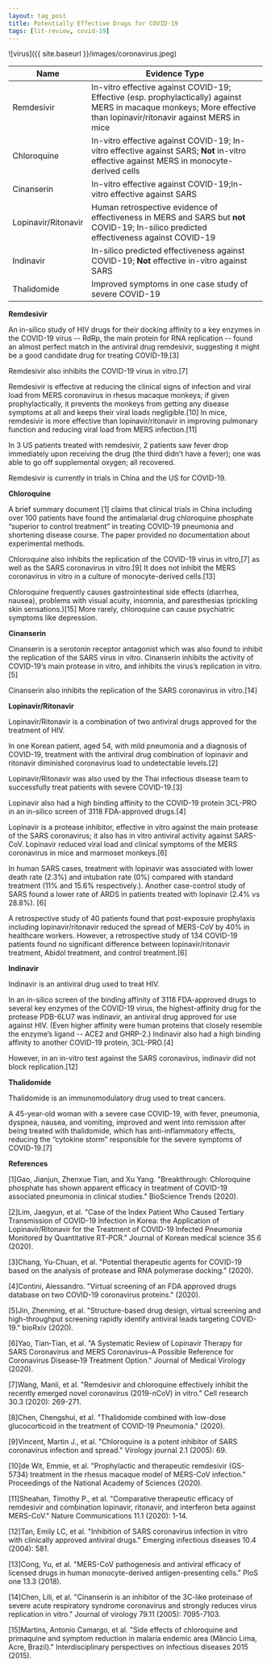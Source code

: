 ```yaml
---
layout: tag_post
title: Potentially Effective Drugs for COVID-19
tags: [lit-review, covid-19]
---
```


![virus]({{ site.baseurl }}/images/coronavirus.jpeg)



| Name | Evidence Type |
|------|---------------|
| Remdesivir | In-vitro effective against COVID-19;  Effective (esp. prophylactically) against MERS in macaque monkeys; More effective than lopinavir/ritonavir against MERS in mice |
| Chloroquine | In-vitro effective against COVID-19; In-vitro effective against SARS; **Not** in-vitro effective against MERS in monocyte-derived cells |
| Cinanserin | In-vitro effective against COVID-19;In-vitro effective against SARS |
| Lopinavir/Ritonavir | Human retrospective evidence of effectiveness in MERS and SARS but **not** COVID-19; In-silico predicted effectiveness against COVID-19 |
| Indinavir | In-silico predicted effectiveness against COVID-19;  **Not** effective in-vitro against SARS |
| Thalidomide | Improved symptoms in one case study of severe COVID-19 |




**Remdesivir**

An in-silico study of HIV drugs for their docking affinity to a key enzymes in the COVID-19 virus -- RdRp, the main protein for RNA replication -- found an almost perfect match in the antiviral drug remdesivir, suggesting it might be a good candidate drug for treating COVID-19.[3]

Remdesivir also inhibits the COVID-19 virus in vitro.[7]

Remdesivir is effective at reducing the clinical signs of infection and viral load from MERS coronavirus in rhesus macaque monkeys; if given prophylactically, it prevents the monkeys from getting any disease symptoms at all and keeps their viral loads negligible.[10]  In mice, remdesivir is more effective than lopinavir/ritonavir in improving pulmonary function and reducing viral load from MERS infection.[11]

In 3 US patients treated with remdesivir, 2 patients saw fever drop immediately upon receiving the drug (the third didn’t have a fever); one was able to go off supplemental oxygen; all recovered.

Remdesivir is currently in trials in China and the US for COVID-19.

**Chloroquine**

A brief summary document [1] claims that clinical trials in China including over 100 patients have found the antimalarial drug chloroquine phosphate “superior to control treatment” in treating COVID-19 pneumonia and shortening disease course. The paper provided no documentation about experimental methods.

Chloroquine also inhibits the replication of the COVID-19 virus in vitro,[7] as well as the SARS coronavirus in vitro.[9]  It does not inhibit the MERS coronavirus in vitro in a culture of monocyte-derived cells.[13]

Chloroquine frequently causes gastrointestinal side effects (diarrhea, nausea), problems with visual acuity, insomnia, and paresthesias (prickling skin sensations.)[15]  More rarely, chloroquine can cause psychiatric symptoms like depression.


**Cinanserin**

Cinanserin is a serotonin receptor antagonist which was also found to inhibit the replication of the SARS virus in vitro. Cinanserin inhibits the activity of COVID-19’s main protease in vitro, and inhibits the virus’s replication in vitro.[5]

Cinanserin also inhibits the replication of the SARS coronavirus in vitro.[14]

**Lopinavir/Ritonavir**

Lopinavir/Ritonavir is a combination of two antiviral drugs approved for the treatment of HIV.

In one Korean patient, aged 54, with mild pneumonia and a diagnosis of COVID-19, treatment with the antiviral drug combination of lopinavir and ritonavir diminished coronavirus load to undetectable levels.[2]

Lopinavir/Ritonavir was also used by the Thai infectious disease team to successfully treat patients with severe COVID-19.[3]

Lopinavir also had a high binding affinity to the COVID-19 protein 3CL-PRO in an in-silico screen of 3118 FDA-approved drugs.[4]

Lopinavir is a protease inhibitor, effective in vitro against the main protease of the SARS coronavirus; it also has in vitro antiviral activity against SARS-CoV. Lopinavir reduced viral load and clinical symptoms of the MERS coronavirus in mice and marmoset monkeys.[6]  

In human SARS cases, treatment with lopinavir was associated with lower death rate (2.3%) and intubation rate (0%) compared with standard treatment (11% and 15.6% respectively.). Another case-control study of SARS found a lower rate of ARDS in patients treated with lopinavir (2.4% vs 28.8%).  [6]

A retrospective study of 40 patients found that post-exposure prophylaxis including lopinavir/ritonavir reduced the spread of MERS-CoV by 40% in healthcare workers.  However, a retrospective study of 134 COVID-19 patients found no significant difference between lopinavir/ritonavir treatment, Abidol treatment, and control treatment.[6]


**Indinavir**

Indinavir is an antiviral drug used to treat HIV.

In an in-silico screen of the binding affinity of 3118 FDA-approved drugs to several key enzymes of the COVID-19 virus, the highest-affinity drug for the protease PDB-6LU7 was indinavir, an antiviral drug approved for use against HIV.  (Even higher affinity were human proteins that closely resemble the enzyme’s ligand -- ACE2 and GHRP-2.)  Indinavir also had a high binding affinity to another COVID-19 protein, 3CL-PRO.[4]

However, in an in-vitro test against the SARS coronavirus, indinavir did not block replication.[12]


**Thalidomide**

Thalidomide is an immunomodulatory drug used to treat cancers.

A 45-year-old woman with a severe case COVID-19, with fever, pneumonia, dyspnea, nausea, and vomiting, improved and went into remission after being treated with thalidomide, which has anti-inflammatory effects, reducing the “cytokine storm” responsible for the severe symptoms of COVID-19.[7]


**References**

[1]Gao, Jianjun, Zhenxue Tian, and Xu Yang. "Breakthrough: Chloroquine phosphate has shown apparent efficacy in treatment of COVID-19 associated pneumonia in clinical studies." BioScience Trends (2020).

[2]Lim, Jaegyun, et al. "Case of the Index Patient Who Caused Tertiary Transmission of COVID-19 Infection in Korea: the Application of Lopinavir/Ritonavir for the Treatment of COVID-19 Infected Pneumonia Monitored by Quantitative RT-PCR." Journal of Korean medical science 35.6 (2020).

[3]Chang, Yu-Chuan, et al. "Potential therapeutic agents for COVID-19 based on the analysis of protease and RNA polymerase docking." (2020).

[4]Contini, Alessandro. "Virtual screening of an FDA approved drugs database on two COVID-19 coronavirus proteins." (2020).

[5]Jin, Zhenming, et al. "Structure-based drug design, virtual screening and high-throughput screening rapidly identify antiviral leads targeting COVID-19." bioRxiv (2020).

[6]Yao, Tian‐Tian, et al. "A Systematic Review of Lopinavir Therapy for SARS Coronavirus and MERS Coronavirus–A Possible Reference for Coronavirus Disease‐19 Treatment Option." Journal of Medical Virology (2020).

[7]Wang, Manli, et al. "Remdesivir and chloroquine effectively inhibit the recently emerged novel coronavirus (2019-nCoV) in vitro." Cell research 30.3 (2020): 269-271.

[8]Chen, Chengshui, et al. "Thalidomide combined with low-dose glucocorticoid in the treatment of COVID-19 Pneumonia." (2020).

[9]Vincent, Martin J., et al. "Chloroquine is a potent inhibitor of SARS coronavirus infection and spread." Virology journal 2.1 (2005): 69.

[10]de Wit, Emmie, et al. "Prophylactic and therapeutic remdesivir (GS-5734) treatment in the rhesus macaque model of MERS-CoV infection." Proceedings of the National Academy of Sciences (2020).

[11]Sheahan, Timothy P., et al. "Comparative therapeutic efficacy of remdesivir and combination lopinavir, ritonavir, and interferon beta against MERS-CoV." Nature Communications 11.1 (2020): 1-14.

[12]Tan, Emily LC, et al. "Inhibition of SARS coronavirus infection in vitro with clinically approved antiviral drugs." Emerging infectious diseases 10.4 (2004): 581.

[13]Cong, Yu, et al. "MERS-CoV pathogenesis and antiviral efficacy of licensed drugs in human monocyte-derived antigen-presenting cells." PloS one 13.3 (2018).

[14]Chen, Lili, et al. "Cinanserin is an inhibitor of the 3C-like proteinase of severe acute respiratory syndrome coronavirus and strongly reduces virus replication in vitro." Journal of virology 79.11 (2005): 7095-7103.

[15]Martins, Antonio Camargo, et al. "Side effects of chloroquine and primaquine and symptom reduction in malaria endemic area (Mâncio Lima, Acre, Brazil)." Interdisciplinary perspectives on infectious diseases 2015 (2015).
